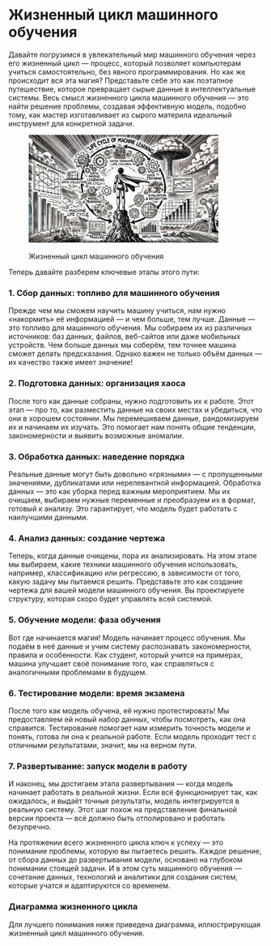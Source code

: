 # Жизненный цикл машинного обучения

Давайте погрузимся в увлекательный мир машинного обучения через его жизненный цикл — процесс, который позволяет компьютерам учиться самостоятельно, без явного программирования. Но как же происходит вся эта магия? Представьте себе это как поэтапное путешествие, которое превращает сырые данные в интеллектуальные системы. Весь смысл жизненного цикла машинного обучения — это найти решение проблемы, создавая эффективную модель, подобно тому, как мастер изготавливает из сырого материла идеальный инструмент для конкретной задачи.

<div align="left"><figure><img src="../../.gitbook/assets/image (32).png" alt="" width="375"><figcaption><p>Жизненный цикл машинного обучения</p></figcaption></figure></div>

Теперь давайте разберем ключевые этапы этого пути:

### 1. Сбор данных: топливо для машинного обучения

Прежде чем мы сможем научить машину учиться, нам нужно «накормить» её информацией — и чем больше, тем лучше. Данные — это топливо для машинного обучения. Мы собираем их из различных источников: баз данных, файлов, веб-сайтов или даже мобильных устройств. Чем больше данных мы соберём, тем точнее машина сможет делать предсказания. Однако важен не только объём данных — их качество также имеет значение!

### 2. Подготовка данных: организация хаоса

После того как данные собраны, нужно подготовить их к работе. Этот этап — про то, как разместить данные на своих местах и убедиться, что они в хорошем состоянии. Мы перемешиваем данные, рандомизируем их и начинаем их изучать. Это помогает нам понять общие тенденции, закономерности и выявить возможные аномалии.

### 3. Обработка данных: наведение порядка

Реальные данные могут быть довольно «грязными» — с пропущенными значениями, дубликатами или нерелевантной информацией. Обработка данных — это как уборка перед важным мероприятием. Мы их очищаем, выбираем нужные переменные и преобразуем их в формат, готовый к анализу. Это гарантирует, что модель будет работать с наилучшими данными.

### 4. Анализ данных: создание чертежа

Теперь, когда данные очищены, пора их анализировать. На этом этапе мы выбираем, какие техники машинного обучения использовать, например, классификацию или регрессию, в зависимости от того, какую задачу мы пытаемся решить. Представьте это как создание чертежа для вашей модели машинного обучения. Вы проектируете структуру, которая скоро будет управлять всей системой.

### 5. Обучение модели: фаза обучения

Вот где начинается магия! Модель начинает процесс обучения. Мы подаём в неё данные и учим систему распознавать закономерности, правила и особенности. Как студент, который учится на примерах, машина улучшает своё понимание того, как справляться с аналогичными проблемами в будущем.

### 6. Тестирование модели: время экзамена

После того как модель обучена, её нужно протестировать! Мы предоставляем ей новый набор данных, чтобы посмотреть, как она справится. Тестирование помогает нам измерить точность модели и понять, готова ли она к реальной работе. Если модель проходит тест с отличными результатами, значит, мы на верном пути.

### 7. Развертывание: запуск модели в работу

И наконец, мы достигаем этапа развертывания — когда модель начинает работать в реальной жизни. Если всё функционирует так, как ожидалось, и выдаёт точные результаты, модель интегрируется в реальную систему. Этот шаг похож на представление финальной версии проекта — всё должно быть отполировано и работать безупречно.

На протяжении всего жизненного цикла ключ к успеху — это понимание проблемы, которую вы пытаетесь решить. Каждое решение, от сбора данных до развертывания модели, основано на глубоком понимании стоящей задачи. И в этом суть машинного обучения — сочетание данных, технологий и аналитики для создания систем, которые учатся и адаптируются со временем.

### Диаграмма жизненного цикла

Для лучшего понимания ниже приведена диаграмма, иллюстрирующая жизненный цикл машинного обучения.

<figure><img src="broken-reference" alt=""><figcaption></figcaption></figure>

